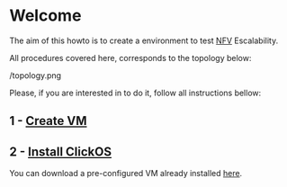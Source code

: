 # Welcome

The aim of this howto is to create a environment to test [NFV](http://www.etsi.org/technologies-clusters/technologies/nfv) Escalability.

All procedures covered here, corresponds to the topology below:

/topology.png



Please, if you are interested in to do it, follow all instructions bellow:

## 1 - [Create VM]()

## 2 - [Install ClickOS]()

You can download a pre-configured VM already installed [here]().




